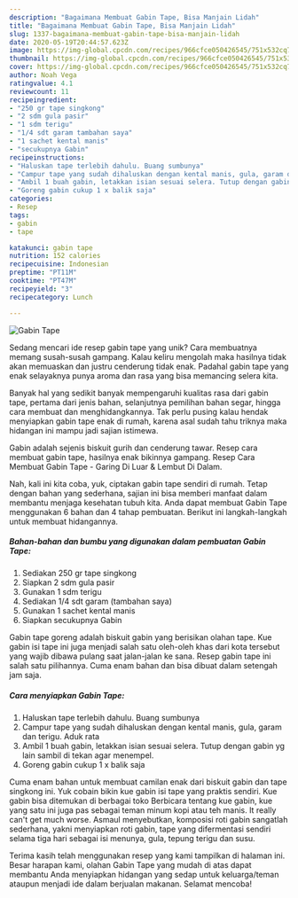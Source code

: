```yaml
---
description: "Bagaimana Membuat Gabin Tape, Bisa Manjain Lidah"
title: "Bagaimana Membuat Gabin Tape, Bisa Manjain Lidah"
slug: 1337-bagaimana-membuat-gabin-tape-bisa-manjain-lidah
date: 2020-05-19T20:44:57.623Z
image: https://img-global.cpcdn.com/recipes/966cfce050426545/751x532cq70/gabin-tape-foto-resep-utama.jpg
thumbnail: https://img-global.cpcdn.com/recipes/966cfce050426545/751x532cq70/gabin-tape-foto-resep-utama.jpg
cover: https://img-global.cpcdn.com/recipes/966cfce050426545/751x532cq70/gabin-tape-foto-resep-utama.jpg
author: Noah Vega
ratingvalue: 4.1
reviewcount: 11
recipeingredient:
- "250 gr tape singkong"
- "2 sdm gula pasir"
- "1 sdm terigu"
- "1/4 sdt garam tambahan saya"
- "1 sachet kental manis"
- "secukupnya Gabin"
recipeinstructions:
- "Haluskan tape terlebih dahulu. Buang sumbunya"
- "Campur tape yang sudah dihaluskan dengan kental manis, gula, garam dan terigu. Aduk rata"
- "Ambil 1 buah gabin, letakkan isian sesuai selera. Tutup dengan gabin yg lain sambil di tekan agar menempel."
- "Goreng gabin cukup 1 x balik saja"
categories:
- Resep
tags:
- gabin
- tape

katakunci: gabin tape 
nutrition: 152 calories
recipecuisine: Indonesian
preptime: "PT11M"
cooktime: "PT47M"
recipeyield: "3"
recipecategory: Lunch

---
```



![Gabin Tape](https://img-global.cpcdn.com/recipes/966cfce050426545/751x532cq70/gabin-tape-foto-resep-utama.jpg)

Sedang mencari ide resep gabin tape yang unik? Cara membuatnya memang susah-susah gampang. Kalau keliru mengolah maka hasilnya tidak akan memuaskan dan justru cenderung tidak enak. Padahal gabin tape yang enak selayaknya punya aroma dan rasa yang bisa memancing selera kita.

Banyak hal yang sedikit banyak mempengaruhi kualitas rasa dari gabin tape, pertama dari jenis bahan, selanjutnya pemilihan bahan segar, hingga cara membuat dan menghidangkannya. Tak perlu pusing kalau hendak menyiapkan gabin tape enak di rumah, karena asal sudah tahu triknya maka hidangan ini mampu jadi sajian istimewa.

Gabin adalah sejenis biskuit gurih dan cenderung tawar. Resep cara membuat gabin tape, hasilnya enak bikinnya gampang. Resep Cara Membuat Gabin Tape - Garing Di Luar &amp; Lembut Di Dalam.


Nah, kali ini kita coba, yuk, ciptakan gabin tape sendiri di rumah. Tetap dengan bahan yang sederhana, sajian ini bisa memberi manfaat dalam membantu menjaga kesehatan tubuh kita. Anda dapat membuat Gabin Tape menggunakan 6 bahan dan 4 tahap pembuatan. Berikut ini langkah-langkah untuk membuat hidangannya.

<!--inarticleads1-->

##### Bahan-bahan dan bumbu yang digunakan dalam pembuatan Gabin Tape:

1. Sediakan 250 gr tape singkong
1. Siapkan 2 sdm gula pasir
1. Gunakan 1 sdm terigu
1. Sediakan 1/4 sdt garam (tambahan saya)
1. Gunakan 1 sachet kental manis
1. Siapkan secukupnya Gabin


Gabin tape goreng adalah biskuit gabin yang berisikan olahan tape. Kue gabin isi tape ini juga menjadi salah satu oleh-oleh khas dari kota tersebut yang wajib dibawa pulang saat jalan-jalan ke sana. Resep gabin tape ini salah satu pilihannya. Cuma enam bahan dan bisa dibuat dalam setengah jam saja. 

<!--inarticleads2-->

##### Cara menyiapkan Gabin Tape:

1. Haluskan tape terlebih dahulu. Buang sumbunya
1. Campur tape yang sudah dihaluskan dengan kental manis, gula, garam dan terigu. Aduk rata
1. Ambil 1 buah gabin, letakkan isian sesuai selera. Tutup dengan gabin yg lain sambil di tekan agar menempel.
1. Goreng gabin cukup 1 x balik saja


Cuma enam bahan untuk membuat camilan enak dari biskuit gabin dan tape singkong ini. Yuk cobain bikin kue gabin isi tape yang praktis sendiri. Kue gabin bisa ditemukan di berbagai toko Berbicara tentang kue gabin, kue yang satu ini juga pas sebagai teman minum kopi atau teh manis. It really can&#39;t get much worse. Asmaul menyebutkan, komposisi roti gabin sangatlah sederhana, yakni menyiapkan roti gabin, tape yang difermentasi sendiri selama tiga hari sebagai isi menunya, gula, tepung terigu dan susu. 

Terima kasih telah menggunakan resep yang kami tampilkan di halaman ini. Besar harapan kami, olahan Gabin Tape yang mudah di atas dapat membantu Anda menyiapkan hidangan yang sedap untuk keluarga/teman ataupun menjadi ide dalam berjualan makanan. Selamat mencoba!

